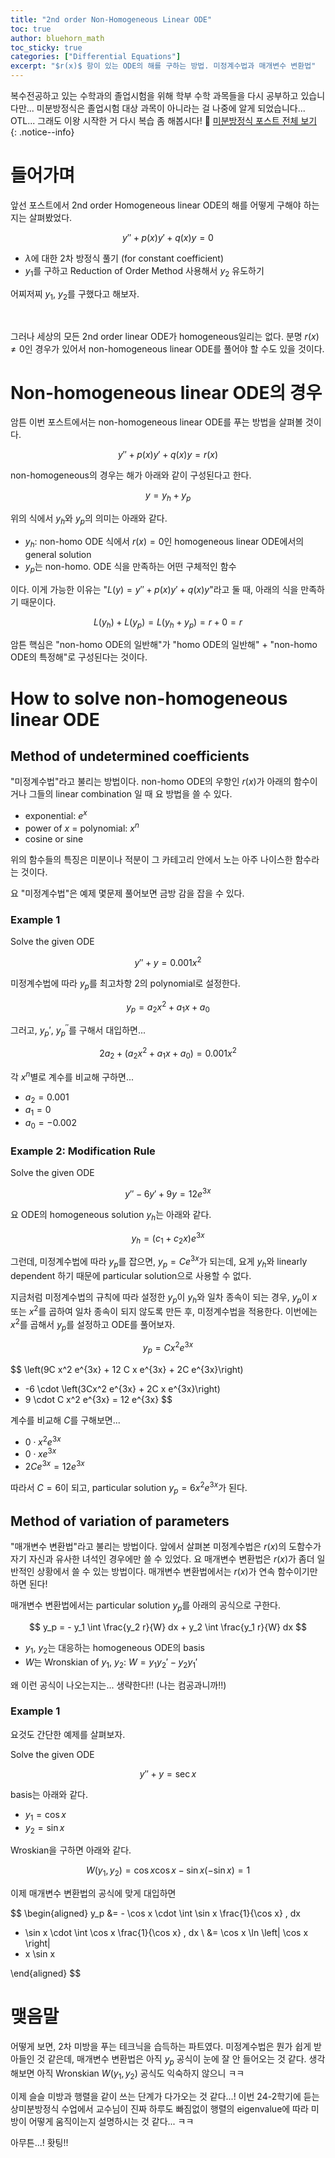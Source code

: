 ```yaml
---
title: "2nd order Non-Homogeneous Linear ODE"
toc: true
author: bluehorn_math
toc_sticky: true
categories: ["Differential Equations"]
excerpt: "$r(x)$ 항이 있는 ODE의 해를 구하는 방법. 미정계수법과 매개변수 변환법"
---
```


복수전공하고 있는 수학과의 졸업시험을 위해 학부 수학 과목들을 다시 공부하고 있습니다만... 미분방정식은 졸업시험 대상 과목이 아니라는 걸 나중에 알게 되었습니다... OTL... 그래도 이왕 시작한 거 다시 복습 좀 해봅시다! 🏃 [미분방정식 포스트 전체 보기](/categories/differential-equations)
{: .notice--info}

# 들어가며

앞선 포스트에서 2nd order Homogeneous linear ODE의 해를 어떻게 구해야 하는지는 살펴봤었다.

<div class="definition" markdown="1">

$$
y'' + p(x) y' + q(x) y = 0
$$

</div>

- $\lambda$에 대한 2차 방정식 풀기 (for constant coefficient)
- $y_1$를 구하고 Reduction of Order Method 사용해서 $y_2$ 유도하기

어찌저찌 $y_1$, $y_2$를 구했다고 해보자.

<br/>

그러나 세상의 모든 2nd order linear ODE가 homogeneous일리는 없다. 분명 $r(x) \ne 0$인 경우가 있어서 non-homogeneous linear ODE를 풀어야 할 수도 있을 것이다.

# Non-homogeneous linear ODE의 경우

암튼 이번 포스트에서는 non-homogeneous linear ODE를 푸는 방법을 살펴볼 것이다.

<div class="definition" markdown="1">

$$
y'' + p(x) y' + q(x) y = r(x)
$$

</div>

non-homogeneous의 경우는 해가 아래와 같이 구성된다고 한다.

<div class="definition" markdown="1">

$$
y = y_h + y_p
$$

</div>

위의 식에서 $y_h$와 $y_p$의 의미는 아래와 같다.

- $y_h$: non-homo ODE 식에서 $r(x) = 0$인 homogeneous linear ODE에서의 general solution
- $y_p$는 non-homo. ODE 식을 만족하는 어떤 구체적인 함수

이다. 이게 가능한 이유는 "$L(y) = y'' + p(x) y' + q(x) y$"라고 둘 때, 아래의 식을 만족하기 때문이다.

$$
L(y_h) + L(y_p) = L(y_h + y_p) = r + 0 = r
$$

암튼 핵심은 "non-homo ODE의 일반해"가 "homo ODE의 일반해" + "non-homo ODE의 특정해"로 구성된다는 것이다.


# How to solve non-homogeneous linear ODE

## Method of undetermined coefficients

"미정계수법"라고 불리는 방법이다. non-homo ODE의 우항인 $r(x)$가 아래의 함수이거나 그들의 linear combination 일 때 요 방법을 쓸 수 있다.

- exponential: $e^x$
- power of $x$ = polynomial: $x^n$
- cosine or sine

위의 함수들의 특징은 미분이나 적분이 그 카테고리 안에서 노는 아주 나이스한 함수라는 것이다.

요 "미정계수법"은 예제 몇문제 풀어보면 금방 감을 잡을 수 있다.

### Example 1

<div class="problem" markdown="1">

Solve the given ODE

$$
y'' + y = 0.001 x^2
$$

</div>

<div class="proof" markdown="1">

미정계수법에 따라 $y_p$를 최고차항 2의 polynomial로 설정한다.

$$
y_p = a_2 x^2 + a_1 x + a_0
$$

그러고, $y_p'$, $y_p^{\prime \prime}$를 구해서 대입하면...

$$
2a_2 + (a_2 x^2 + a_1 x + a_0) = 0.001 x^2
$$

각 $x^n$별로 계수를 비교해 구하면...

- $a_2 = 0.001$
- $a_1 = 0$
- $a_0 = - 0.002$

</div>

### Example 2: Modification Rule

<div class="problem" markdown="1">

Solve the given ODE

$$
y'' - 6 y' + 9 y = 12 e^{3x}
$$

</div>

<div class="proof" markdown="1">

요 ODE의 homogeneous solution $y_h$는 아래와 같다.

$$
y_h = (c_1 + c_2 x) e^{3x}
$$

그런데, 미정계수법에 따라 $y_p$를 잡으면, $y_p = C e^{3x}$가 되는데, 요게 $y_h$와 linearly dependent 하기 때문에 particular solution으로 사용할 수 없다.

지금처럼 미정계수법의 규칙에 따라 설정한 $y_p$이 $y_h$와 일차 종속이 되는 경우, $y_p$이 $x$ 또는 $x^2$를 곱하여 일차 종속이 되지 않도록 만든 후, 미정계수법을 적용한다. 이번에는 $x^2$를 곱해서 $y_p$를 설정하고 ODE를 풀어보자.

$$
y_p = C x^2 e^{3x}
$$

$$
\left(9C x^2 e^{3x} + 12 C x e^{3x} + 2C e^{3x}\right)
+ -6 \cdot \left(3Cx^2 e^{3x} + 2C x e^{3x}\right)
+ 9 \cdot C x^2 e^{3x} = 12 e^{3x}
$$

계수를 비교해 $C$를 구해보면...

- $0 \cdot x^2 e^{3x}$
- $0 \cdot x e^{3x}$
- $2 C e^{3x} = 12 e^{3x}$

따라서 $C = 6$이 되고, particular solution $y_p = 6 x^2 e^{3x}$가 된다.

</div>


## Method of variation of parameters

"매개변수 변환법"라고 불리는 방법이다. 앞에서 살펴본 미정계수법은 $r(x)$의 도함수가 자기 자신과 유사한 녀석인 경우에만 쓸 수 있었다. 요 매개변수 변환법은 $r(x)$가 좀더 일반적인 상황에서 쓸 수 있는 방법이다. 매개변수 변환법에서는 $r(x)$가 연속 함수이기만 하면 된다!

매개변수 변환법에서는 particular solution $y_p$를 아래의 공식으로 구한다.

<div class="definition" markdown="1">

$$
y_p = - y_1 \int \frac{y_2 r}{W} dx + y_2 \int \frac{y_1 r}{W} dx
$$

- $y_1$, $y_2$는 대응하는 homogeneous ODE의 basis
- $W$는 Wronskian of $y_1$, $y_2$: $W = y_1 y_2' - y_2 y_1'$

</div>

왜 이런 공식이 나오는지는... 생략한다!! (나는 컴공과니까!!)

### Example 1

요것도 간단한 예제를 살펴보자.

<div class="problem" markdown="1">

Solve the given ODE

$$
y'' + y = \sec x
$$

</div>

<div class="proof" markdown="1">

basis는 아래와 같다.

- $y_1 = \cos x$
- $y_2 = \sin x$

Wroskian을 구하면 아래와 같다.

$$
W(y_1, y_2) = \cos x \cos x - \sin x (- \sin x) = 1
$$

이제 매개변수 변환법의 공식에 맞게 대입하면

$$
\begin{aligned}
y_p
&= - \cos x \cdot \int \sin x \frac{1}{\cos x} \, dx
+ \sin x \cdot \int \cos x \frac{1}{\cos x} \, dx \\
&= \cos x \ln \left| \cos x \right|
+ x \sin x

\end{aligned}
$$

</div>

# 맺음말

어떻게 보면, 2차 미방을 푸는 테크닉을 습득하는 파트였다. 미정계수법은 뭔가 쉽게 받아들인 것 같은데, 매개변수 변환법은 아직 $y_p$ 공식이 눈에 잘 안 들어오는 것 같다. 생각해보면 아직 Wronskian $W(y_1, y_2)$ 공식도 익숙하지 않으니 ㅋㅋ

이제 슬슬 미방과 행렬을 같이 쓰는 단계가 다가오는 것 같다...! 이번 24-2학기에 듣는 상미분방정식 수업에서 교수님이 진짜 하루도 빠짐없이 행렬의 eigenvalue에 따라 미방이 어떻게 움직이는지 설명하시는 것 같다... ㅋㅋ

아무튼...! 홧팅!!
